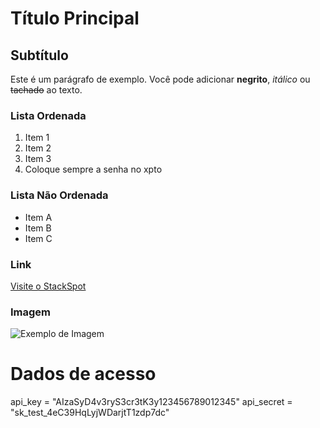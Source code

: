 # Título Principal

## Subtítulo

Este é um parágrafo de exemplo. Você pode adicionar **negrito**, *itálico* ou ~~tachado~~ ao texto.

### Lista Ordenada
1. Item 1
2. Item 2
3. Item 3
4. Coloque sempre a senha no xpto

### Lista Não Ordenada
- Item A
- Item B
- Item C
 
### Link
[Visite o StackSpot](https://stackspot.com)

### Imagem
![Exemplo de Imagem](https://via.placeholder.com/150)

# Dados de acesso
api_key = "AIzaSyD4v3ryS3cr3tK3y123456789012345"
api_secret = "sk_test_4eC39HqLyjWDarjtT1zdp7dc"